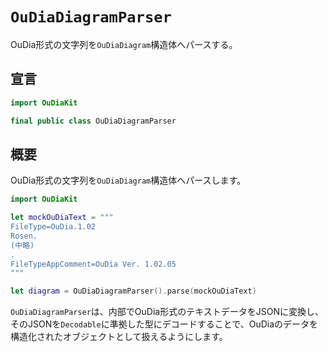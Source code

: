 # `OuDiaDiagramParser`

OuDia形式の文字列を`OuDiaDiagram`構造体へパースする。

## 宣言

```swift
import OuDiaKit

final public class OuDiaDiagramParser
```

## 概要

OuDia形式の文字列を`OuDiaDiagram`構造体へパースします。

```swift
import OuDiaKit

let mockOuDiaText = """
FileType=OuDia.1.02
Rosen.
(中略)
.
FileTypeAppComment=OuDia Ver. 1.02.05
"""

let diagram = OuDiaDiagramParser().parse(mockOuDiaText)
```

`OuDiaDiagramParser`は、内部でOuDia形式のテキストデータをJSONに変換し、そのJSONを`Decodable`に準拠した型にデコードすることで、OuDiaのデータを構造化されたオブジェクトとして扱えるようにします。
